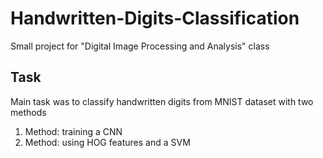 # Handwritten-Digits-Classification
Small project for "Digital Image Processing and Analysis" class


## Task
Main task was to classify handwritten digits from MNIST dataset with two methods
1. Method: training a CNN
2. Method: using HOG features and a SVM
